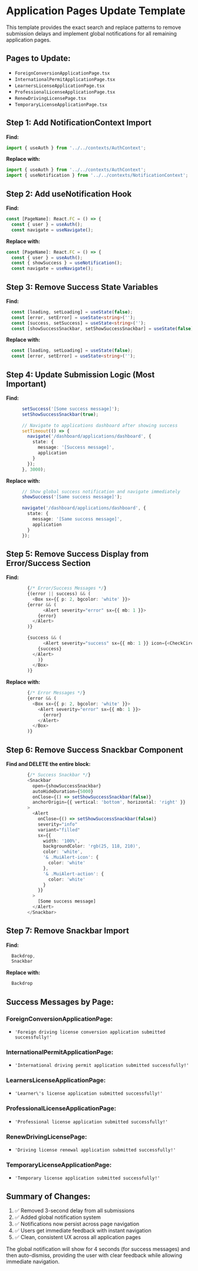 # Application Pages Update Template

This template provides the exact search and replace patterns to remove submission delays and implement global notifications for all remaining application pages.

## Pages to Update:
- `ForeignConversionApplicationPage.tsx`
- `InternationalPermitApplicationPage.tsx` 
- `LearnersLicenseApplicationPage.tsx`
- `ProfessionalLicenseApplicationPage.tsx`
- `RenewDrivingLicensePage.tsx`
- `TemporaryLicenseApplicationPage.tsx`

## Step 1: Add NotificationContext Import

**Find:**
```typescript
import { useAuth } from '../../contexts/AuthContext';
```

**Replace with:**
```typescript
import { useAuth } from '../../contexts/AuthContext';
import { useNotification } from '../../contexts/NotificationContext';
```

## Step 2: Add useNotification Hook

**Find:**
```typescript
const [PageName]: React.FC = () => {
  const { user } = useAuth();
  const navigate = useNavigate();
```

**Replace with:**
```typescript
const [PageName]: React.FC = () => {
  const { user } = useAuth();
  const { showSuccess } = useNotification();
  const navigate = useNavigate();
```

## Step 3: Remove Success State Variables

**Find:**
```typescript
  const [loading, setLoading] = useState(false);
  const [error, setError] = useState<string>('');
  const [success, setSuccess] = useState<string>('');
  const [showSuccessSnackbar, setShowSuccessSnackbar] = useState(false);
```

**Replace with:**
```typescript
  const [loading, setLoading] = useState(false);
  const [error, setError] = useState<string>('');
```

## Step 4: Update Submission Logic (Most Important)

**Find:**
```typescript
      setSuccess('[Some success message]');
      setShowSuccessSnackbar(true);
      
      // Navigate to applications dashboard after showing success
      setTimeout(() => {
        navigate('/dashboard/applications/dashboard', {
          state: { 
            message: '[Success message]',
            application 
          }
        });
      }, 3000);
```

**Replace with:**
```typescript
      // Show global success notification and navigate immediately
      showSuccess('[Same success message]');
      
      navigate('/dashboard/applications/dashboard', {
        state: { 
          message: '[Same success message]',
          application 
        }
      });
```

## Step 5: Remove Success Display from Error/Success Section

**Find:**
```typescript
        {/* Error/Success Messages */}
        {(error || success) && (
          <Box sx={{ p: 2, bgcolor: 'white' }}>
        {error && (
              <Alert severity="error" sx={{ mb: 1 }}>
            {error}
          </Alert>
        )}
        
        {success && (
              <Alert severity="success" sx={{ mb: 1 }} icon={<CheckCircleIcon />}>
            {success}
          </Alert>
            )}
          </Box>
        )}
```

**Replace with:**
```typescript
        {/* Error Messages */}
        {error && (
          <Box sx={{ p: 2, bgcolor: 'white' }}>
            <Alert severity="error" sx={{ mb: 1 }}>
              {error}
            </Alert>
          </Box>
        )}
```

## Step 6: Remove Success Snackbar Component

**Find and DELETE the entire block:**
```typescript
        {/* Success Snackbar */}
        <Snackbar
          open={showSuccessSnackbar}
          autoHideDuration={5000}
          onClose={() => setShowSuccessSnackbar(false)}
          anchorOrigin={{ vertical: 'bottom', horizontal: 'right' }}
        >
          <Alert 
            onClose={() => setShowSuccessSnackbar(false)} 
            severity="info" 
            variant="filled"
            sx={{ 
              width: '100%',
              backgroundColor: 'rgb(25, 118, 210)',
              color: 'white',
              '& .MuiAlert-icon': {
                color: 'white'
              },
              '& .MuiAlert-action': {
                color: 'white'
              }
            }}
          >
            [Some success message]
          </Alert>
        </Snackbar>
```

## Step 7: Remove Snackbar Import

**Find:**
```typescript
  Backdrop,
  Snackbar
```

**Replace with:**
```typescript
  Backdrop
```

## Success Messages by Page:

### ForeignConversionApplicationPage:
- `'Foreign driving license conversion application submitted successfully!'`

### InternationalPermitApplicationPage:
- `'International driving permit application submitted successfully!'`

### LearnersLicenseApplicationPage:
- `'Learner\'s license application submitted successfully!'`

### ProfessionalLicenseApplicationPage:
- `'Professional license application submitted successfully!'`

### RenewDrivingLicensePage:
- `'Driving license renewal application submitted successfully!'`

### TemporaryLicenseApplicationPage:
- `'Temporary license application submitted successfully!'`

## Summary of Changes:
1. ✅ Removed 3-second delay from all submissions
2. ✅ Added global notification system
3. ✅ Notifications now persist across page navigation
4. ✅ Users get immediate feedback with instant navigation
5. ✅ Clean, consistent UX across all application pages

The global notification will show for 4 seconds (for success messages) and then auto-dismiss, providing the user with clear feedback while allowing immediate navigation.
